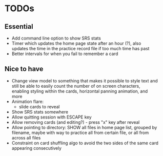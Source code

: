 # TODOs

## Essential

- Add command line option to show SRS stats
- Timer which updates the home page state after an hour (?), also updates the time in the practice record file if too much time has past
- Better intervals for when you fail to remember a card

## Nice to have

- Change view model to something that makes it possible to style text and still be able to easily count the number of on screen characters, enabling styling within the cards, horizontal panning animation, and more
- Animation flare:
  - slide cards to reveal
- Show SRS stats somewhere
- Allow quitting session with ESCAPE key
- Allow removing cards (and editing?) - press "x" key after reveal
- Allow pointing to directory: SHOW all files in home page list, grouped by filename, maybe with way to practice all from certain file, or all from across all files
- Constraint on card shuffling algo to avoid the two sides of the same card appearing consecutively
